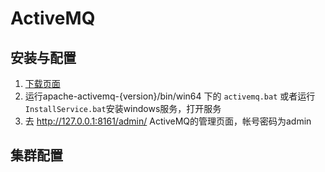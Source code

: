 # ActiveMQ

## 安装与配置

1. [下载页面](http://activemq.apache.org/download-archives.html)
2. 运行apache-activemq-{version}/bin/win64 下的 `activemq.bat` 或者运行`InstallService.bat`安装windows服务，打开服务
3. 去 http://127.0.0.1:8161/admin/ ActiveMQ的管理页面，帐号密码为admin

## 集群配置
<!-- ![集群配置](F:/doc/note/360截图20170818202109170.jpg) -->


